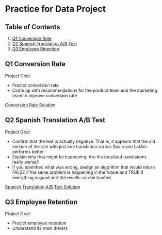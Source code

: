 #  Practice for Data Project 

## Table of Contents

1. [Q1 Conversion Rate](#conversion_rate)
2. [Q2 Spanish Translation A/B Test](#ab_test)
3. [Q3 Employee Retention](#employee_retention)

## <a name="conversion_rate"></a>Q1 Conversion Rate
Project Goal:
- Predict conversion rate
- Come up with recommendations for the product team and the marketing team to improve conversion rate

[Conversion Rate Solution](https://github.com/xtian20/data_project/blob/main/Conversion_Rate.ipynb "Conversion Rate Solution")


## <a name="ab_test"></a>Q2 Spanish Translation A/B Test
Project Goal:
- Confirm that the test is actually negative. That is, it appears that the old version of the site with just one translation across Spain and LatAm performs better
- Explain why that might be happening. Are the localized translations really worse?
- If you identified what was wrong, design an algorithm that would return FALSE if the same problem is happening in the future and TRUE if everything is good and the results can be trusted.

[Spanish Translation A/B Test Solution](https://github.com/ZiyuTang/Data_Challenge_Solution/tree/main/Spanish%20Translation%20A:B%20Test "Spanish Translation A/B Test Solution")

## <a name="employee_retention"></a>Q3 Employee Retention
Project Goal:
- Predict employee retention 
- Understand its main drivers
